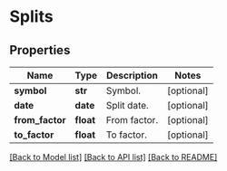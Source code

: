 # Splits

## Properties
Name | Type | Description | Notes
------------ | ------------- | ------------- | -------------
**symbol** | **str** | Symbol. | [optional] 
**date** | **date** | Split date. | [optional] 
**from_factor** | **float** | From factor. | [optional] 
**to_factor** | **float** | To factor. | [optional] 

[[Back to Model list]](../README.md#documentation-for-models) [[Back to API list]](../README.md#documentation-for-api-endpoints) [[Back to README]](../README.md)


